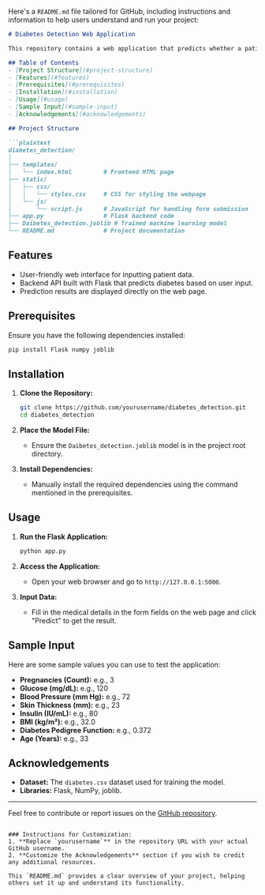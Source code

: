 Here's a `README.md` file tailored for GitHub, including instructions and information to help users understand and run your project:

```markdown
# Diabetes Detection Web Application

This repository contains a web application that predicts whether a patient is diabetic or non-diabetic based on medical data. The prediction is powered by a machine learning model trained using the `diabetes.csv` dataset.

## Table of Contents
- [Project Structure](#project-structure)
- [Features](#features)
- [Prerequisites](#prerequisites)
- [Installation](#installation)
- [Usage](#usage)
- [Sample Input](#sample-input)
- [Acknowledgements](#acknowledgements)

## Project Structure

```plaintext
diabetes_detection/
│
├── templates/
│   └── index.html         # Frontend HTML page
├── static/
│   ├── css/
│   │   └── styles.css     # CSS for styling the webpage
│   └── js/
│       └── script.js      # JavaScript for handling form submission
├── app.py                 # Flask backend code
├── Daibetes_detection.joblib # Trained machine learning model
└── README.md              # Project documentation
```

## Features

- User-friendly web interface for inputting patient data.
- Backend API built with Flask that predicts diabetes based on user input.
- Prediction results are displayed directly on the web page.

## Prerequisites

Ensure you have the following dependencies installed:

```bash
pip install Flask numpy joblib
```

## Installation

1. **Clone the Repository:**
   ```bash
   git clone https://github.com/yourusername/diabetes_detection.git
   cd diabetes_detection
   ```

2. **Place the Model File:**
   - Ensure the `Daibetes_detection.joblib` model is in the project root directory.

3. **Install Dependencies:**
   - Manually install the required dependencies using the command mentioned in the prerequisites.

## Usage

1. **Run the Flask Application:**
   ```bash
   python app.py
   ```

2. **Access the Application:**
   - Open your web browser and go to `http://127.0.0.1:5000`.

3. **Input Data:**
   - Fill in the medical details in the form fields on the web page and click "Predict" to get the result.

## Sample Input

Here are some sample values you can use to test the application:

- **Pregnancies (Count):** e.g., 3
- **Glucose (mg/dL):** e.g., 120
- **Blood Pressure (mm Hg):** e.g., 72
- **Skin Thickness (mm):** e.g., 23
- **Insulin (IU/mL):** e.g., 80
- **BMI (kg/m²):** e.g., 32.0
- **Diabetes Pedigree Function:** e.g., 0.372
- **Age (Years):** e.g., 33

## Acknowledgements

- **Dataset:** The `diabetes.csv` dataset used for training the model.
- **Libraries:** Flask, NumPy, joblib.

---

Feel free to contribute or report issues on the [GitHub repository](https://github.com/yourusername/diabetes_detection).

```

### Instructions for Customization:
1. **Replace `yourusername`** in the repository URL with your actual GitHub username.
2. **Customize the Acknowledgements** section if you wish to credit any additional resources.

This `README.md` provides a clear overview of your project, helping others set it up and understand its functionality.
